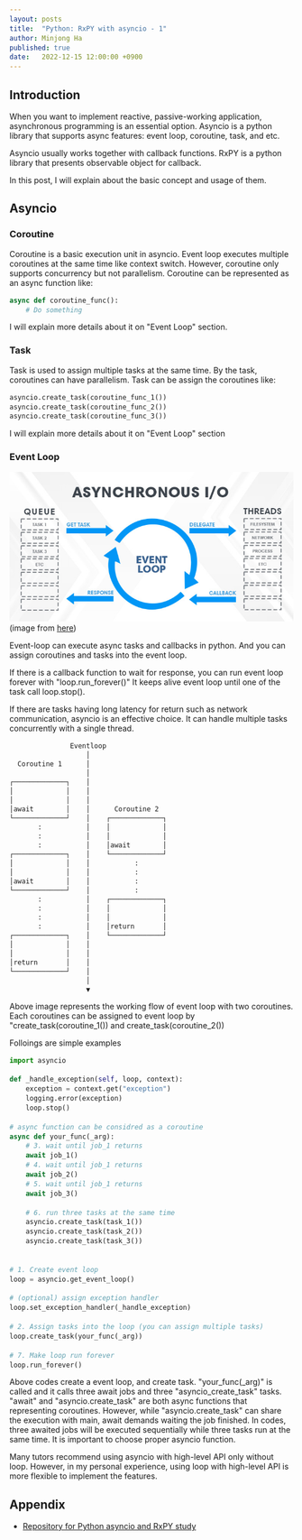 ```yaml
---
layout: posts
title:  "Python: RxPY with asyncio - 1"
author: Minjong Ha
published: true
date:   2022-12-15 12:00:00 +0900
---
```


<!--- Lets study about python asyncio and rx with event_loop() --->

## Introduction

When you want to implement reactive, passive-working application, asynchronous programming is an essential option.
Asyncio is a python library that supports async features: event loop, coroutine, task, and etc.

Asyncio usually works together with callback functions.
RxPY is a python library that presents observable object for callback.

In this post, I will explain about the basic concept and usage of them.

## Asyncio

### Coroutine

Coroutine is a basic execution unit in asyncio.
Event loop executes multiple coroutines at the same time like context switch.
However, coroutine only supports concurrency but not parallelism.
Coroutine can be represented as an async function like:

```python
async def coroutine_func():
    # Do something
```

I will explain more details about it on "Event Loop" section.

### Task

Task is used to assign multiple tasks at the same time.
By the task, coroutines can have parallelism.
Task can be assign the coroutines like:

```python
asyncio.create_task(coroutine_func_1())
asyncio.create_task(coroutine_func_2())
asyncio.create_task(coroutine_func_3())
```

I will explain more details about it on "Event Loop" section

### Event Loop

<!--
<img data-action="zoom" src='{{ "../assets/images/posts/2022-12-20-python-asyncio-rx/async_eventloop.jpg" | relative_url }}' alt='relative'>
-->
![asyncio eventloop](../assets/images/posts/2022-12-20-python-asyncio-rx/async_eventloop.jpg)
(image from [here](https://hackersandslackers.com/intro-to-asyncio-concurrency/))

Event-loop can execute async tasks and callbacks in python.
And you can assign coroutines and tasks into the event loop.

If there is a callback function to wait for response, you can run event loop forever with "loop.run\_forever()"
It keeps alive event loop until one of the task call loop.stop().

If there are tasks having long latency for return such as network communication, asyncio is an effective choice.
It can handle multiple tasks concurrently with a single thread.

```text
               Eventloop
                   │
  Coroutine 1      │
                   │
┌─────────────┐    │
│             │    │
│             │    │
│await        │    │      Coroutine 2
└─────────────┘    │    ┌─────────────┐
       :           │    │             │
       :           │    │             │
       :           │    │await        │
┌─────────────┐    │    └─────────────┘
│             │    │           :
│             │    │           :
│await        │    │           :
└─────────────┘    │           :
       :           │    ┌─────────────┐
       :           │    │             │
       :           │    │             │
       :           │    │return       │
┌─────────────┐    │    └─────────────┘
│             │    │
│             │    │
│return       │    │
└─────────────┘    │
                   │
                   ▼
```

Above image represents the working flow of event loop with two coroutines.
Each coroutines can be assigned to event loop by "create\_task(coroutine\_1()) and create\_task(coroutine\_2())

Folloings are simple examples

```python
import asyncio

def _handle_exception(self, loop, context):
    exception = context.get("exception")
    logging.error(exception)
    loop.stop()

# async function can be considred as a coroutine
async def your_func(_arg):
    # 3. wait until job_1 returns
    await job_1()
    # 4. wait until job_1 returns
    await job_2()
    # 5. wait until job_1 returns
    await job_3()

    # 6. run three tasks at the same time
    asyncio.create_task(task_1())
    asyncio.create_task(task_2())
    asyncio.create_task(task_3())


# 1. Create event loop
loop = asyncio.get_event_loop()

# (optional) assign exception handler
loop.set_exception_handler(_handle_exception)

# 2. Assign tasks into the loop (you can assign multiple tasks)
loop.create_task(your_func(_arg))

# 7. Make loop run forever
loop.run_forever()
```

Above codes create a event loop, and create task.
"your\_func(\_arg)" is called and it calls three await jobs and three "asyncio_create_task" tasks.
"await" and "asyncio.create_task" are both async functions that representing coroutines.
However, while "asyncio.create_task" can share the execution with main, await demands waiting the job finished.
In codes, three awaited jobs will be executed sequentially while three tasks run at the same time.
It is important to choose proper asyncio function.

Many tutors recommend using asyncio with high-level API only without loop.
However, in my personal experience, using loop with high-level API is more flexible to implement the features.

## Appendix

- [Repository for Python asyncio and RxPY study](https://github.com/minjong-ha/python-asyncio-study)
